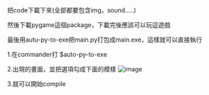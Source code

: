 把code下載下來(全部都要包含img，sound.....)

然後下載pygame這個package，下載完後應該可以玩這遊戲

最後用autu-py-to-exe把main.py打包成main.exe，這樣就可以直接執行
  
  1.在commander打 $auto-py-to-exe 
  
  2.出現的畫面，並把選項勾成下面的模樣
    ![image](https://user-images.githubusercontent.com/105538527/192677060-1b4ec627-bc93-408b-bb5d-070a4ecca603.png)
    
  3.就可以開始compile
